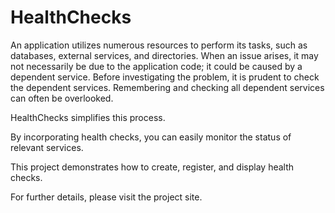 # HealthChecks
An application utilizes numerous resources to perform its tasks, such as databases, external services, and directories. 
When an issue arises, it may not necessarily be due to the application code; it could be caused by a dependent service. 
Before investigating the problem, it is prudent to check the dependent services. Remembering and checking all dependent services can often be overlooked.

HealthChecks simplifies this process. 

By incorporating health checks, you can easily monitor the status of relevant services. 

This project demonstrates how to create, register, and display health checks.

For further details, please visit the project site.
